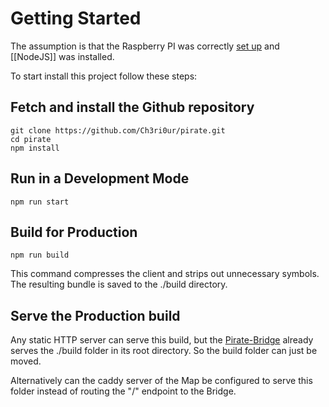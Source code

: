 # Getting Started

The assumption is that the Raspberry PI was correctly [set up](../Getting%20Started/setupraspberrypi.md) and [[NodeJS]] was installed.

To start install this project follow these steps:

## Fetch and install the Github repository

```
git clone https://github.com/Ch3ri0ur/pirate.git
cd pirate
npm install
```

## Run in a Development Mode
```
npm run start
```

## Build for Production
```
npm run build
```
This command compresses the client and strips out unnecessary symbols. The resulting bundle is saved to the ./build directory.

## Serve the Production build

Any static HTTP server can serve this build, but the [Pirate-Bridge](../Pirate-Bridge/00-bridge.md) already serves the ./build folder in its root directory. So the build folder can just be moved.

Alternatively can the caddy server of the Map be configured to serve this folder instead of routing the "/" endpoint to the Bridge.

